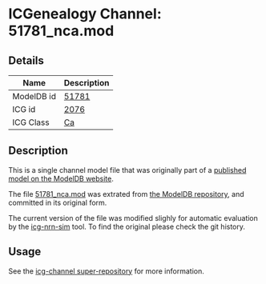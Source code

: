 # ICGenealogy Channel: 51781\_nca.mod

## Details

Name | Description
---- | -----------
ModelDB id | [51781](http://senselab.med.yale.edu/ModelDB/ShowModel.cshtml?model=51781)
ICG id | [2076](http://icg.neurotheory.ox.ac.uk/channels/3/2076)
ICG Class | [Ca](http://icg.neurotheory.ox.ac.uk/channels/3)

## Description

This is a single channel model file that was originally part of a [published model on the ModelDB website](http://senselab.med.yale.edu/mModelDB/ShowModel.cshtml?model=51781).


The file [51781\_nca.mod](51781_nca.mod) was extrated from [the ModelDB repository](http://senselab.med.yale.edu/ModelDB/ShowModel.cshtml?model=51781), and committed in its original form.

The current version of the file was modified slighly for automatic evaluation by the [icg-nrn-sim](https://github.com/icgenealogy/icg-nrn-sim) tool. To find the original please check the git history.


## Usage

See the [icg-channel super-repository](https://github.com/icgenealogy/icg-channels) for more information.
